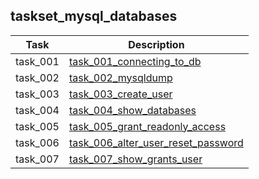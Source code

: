 ## taskset_mysql_databases

| Task     | Description                                                              |
|----------|--------------------------------------------------------------------------|
| task_001 | [task_001_connecting_to_db](task_001_connecting_to_db)                   |
| task_002 | [task_002_mysqldump](task_002_mysqldump)                                 |
| task_003 | [task_003_create_user](task_003_create_user)                             |
| task_004 | [task_004_show_databases](task_004_show_databases)                       |
| task_005 | [task_005_grant_readonly_access](task_005_grant_readonly_access)         |
| task_006 | [task_006_alter_user_reset_password](task_006_alter_user_reset_password) |
| task_007 | [task_007_show_grants_user](task_007_show_grants_user)                   |

